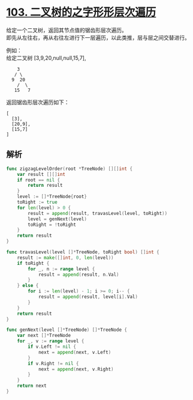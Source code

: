 # [103. 二叉树的之字形形层次遍历](https://leetcode-cn.com/problems/binary-tree-zigzag-level-order-traversal)
给定一个二叉树，返回其节点值的锯齿形层次遍历。  
即先从左往右，再从右往左进行下一层遍历，以此类推，层与层之间交替进行。

例如：  
给定二叉树 [3,9,20,null,null,15,7],
```
    3
   / \
  9  20
    /  \
   15   7
```
返回锯齿形层次遍历如下：
```
[
  [3],
  [20,9],
  [15,7]
]
```
## 解析
```go
func zigzagLevelOrder(root *TreeNode) [][]int {
	var result [][]int
	if root == nil {
		return result
	}
	level := []*TreeNode{root}
	toRight := true
	for len(level) > 0 {
		result = append(result, travasLevel(level, toRight))
		level = genNext(level)
		toRight = !toRight
	}
	return result
}

func travasLevel(level []*TreeNode, toRight bool) []int {
	result := make([]int, 0, len(level))
	if toRight {
		for _, n := range level {
			result = append(result, n.Val)
		}
	} else {
		for i := len(level) - 1; i >= 0; i-- {
			result = append(result, level[i].Val)
		}
	}
	return result
}

func genNext(level []*TreeNode) []*TreeNode {
	var next []*TreeNode
	for _, v := range level {
		if v.Left != nil {
			next = append(next, v.Left)
		}
		if v.Right != nil {
			next = append(next, v.Right)
		}
	}
	return next
}
```